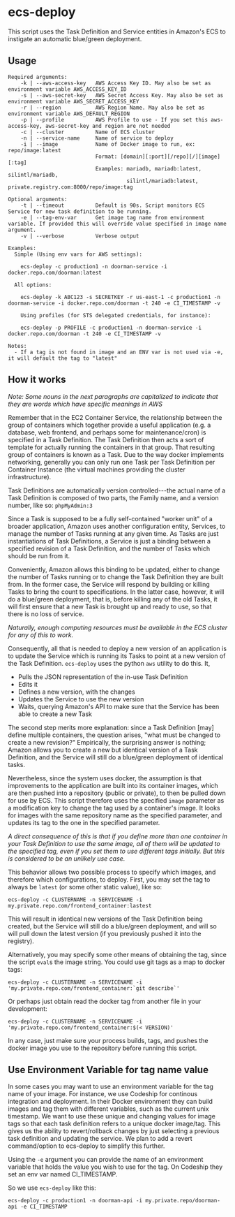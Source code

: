 ecs-deploy
=================

This script uses the Task Definition and Service entities in Amazon's ECS to instigate an automatic blue/green deployment.

Usage
-----

    Required arguments:
        -k | --aws-access-key   AWS Access Key ID. May also be set as environment variable AWS_ACCESS_KEY_ID
        -s | --aws-secret-key   AWS Secret Access Key. May also be set as environment variable AWS_SECRET_ACCESS_KEY
        -r | --region           AWS Region Name. May also be set as environment variable AWS_DEFAULT_REGION
        -p | --profile          AWS Profile to use - If you set this aws-access-key, aws-secret-key and region are not needed
        -c | --cluster          Name of ECS cluster
        -n | --service-name     Name of service to deploy
        -i | --image            Name of Docker image to run, ex: repo/image:latest
                                Format: [domain][:port][/repo][/][image][:tag]
                                Examples: mariadb, mariadb:latest, silintl/mariadb,
                                          silintl/mariadb:latest, private.registry.com:8000/repo/image:tag

    Optional arguments:
        -t | --timeout          Default is 90s. Script monitors ECS Service for new task definition to be running.
        -e | --tag-env-var      Get image tag name from environment variable. If provided this will override value specified in image name argument.
        -v | --verbose          Verbose output

    Examples:
      Simple (Using env vars for AWS settings):

        ecs-deploy -c production1 -n doorman-service -i docker.repo.com/doorman:latest

      All options:

        ecs-deploy -k ABC123 -s SECRETKEY -r us-east-1 -c production1 -n doorman-service -i docker.repo.com/doorman -t 240 -e CI_TIMESTAMP -v

        Using profiles (for STS delegated credentials, for instance):

        ecs-deploy -p PROFILE -c production1 -n doorman-service -i docker.repo.com/doorman -t 240 -e CI_TIMESTAMP -v

    Notes:
      - If a tag is not found in image and an ENV var is not used via -e, it will default the tag to "latest"

How it works
------------

_Note: Some nouns in the next paragraphs are capitalized to indicate that they are words which have specific meanings in AWS_

Remember that in the EC2 Container Service, the relationship between the group of containers which together provide a
useful application (e.g. a database, web frontend, and perhaps some for maintenance/cron) is specified in a Task Definition.
The Task Definition then acts a sort of template for actually running the containers in that group. That resulting group of
containers is known as a Task. Due to the way docker implements networking, generally you can only run one Task per Task
Definition per Container Instance (the virtual machines providing the cluster infrastructure).

Task Definitions are automatically version controlled---the actual name of a Task Definition is composed of two parts, the
Family name, and a version number, like so: `phpMyAdmin:3`

Since a Task is supposed to be a fully self-contained "worker unit" of a broader application, Amazon uses another configuration
entity, Services, to manage the number of Tasks running at any given time. As Tasks are just instantiations of Task Definitions,
a Service is just a binding between a specified revision of a Task Definition, and the number of Tasks which should be run from
it.

Conveniently, Amazon allows this binding to be updated, either to change the number of Tasks running or to change the Task
Definition they are built from. In the former case, the Service will respond by building or killing Tasks to bring the count to
specifications. In the latter case, however, it will do a blue/green deployment, that is, before killing any of the old Tasks,
it will first ensure that a new Task is brought up and ready to use, so that there is no loss of service.

_Naturally, enough computing resources must be available in the ECS cluster for any of this to work._

Consequently, all that is needed to deploy a new version of an application is to update the Service which is running its
Tasks to point at a new version of the Task Definition. `ecs-deploy` uses the python `aws` utility to do this. It,

  * Pulls the JSON representation of the in-use Task Definition
  * Edits it
  * Defines a new version, with the changes
  * Updates the Service to use the new version
  * Waits, querying Amazon's API to make sure that the Service has been able to create a new Task

The second step merits more explanation: since a Task Definition [may] define multiple containers, the question arises, "what
must be changed to create a new revision?" Empirically, the surprising answer is nothing; Amazon allows you to create a new
but identical version of a Task Definition, and the Service will still do a blue/green deployment of identical tasks.

Nevertheless, since the system uses docker, the assumption is that improvements to the application are built into
its container images, which are then pushed into a repository (public or private), to then be pulled down for use by ECS. This
script therefore uses the specified `image` parameter as a modification key to change the tag used by a container's image. It
looks for images with the same repository name as the specified parameter, and updates its tag to the one in the specified
parameter.

_A direct consequence of this is that if you define more than one container in your Task Definition to use the same image, all
of them will be updated to the specified tag, even if you set them to use different tags initially. But this is considered to
be an unlikely use case._

This behavior allows two possible process to specify which images, and therefore which configurations, to deploy. First, you
may set the tag to always be `latest` (or some other static value), like so:

    ecs-deploy -c CLUSTERNAME -n SERVICENAME -i my.private.repo.com/frontend_container:lastest

This will result in identical new versions of the Task Definition being created, but the Service will still do a blue/green
deployment, and will so will pull down the latest version (if you previously pushed it into the registry).

Alternatively, you may specify some other means of obtaining the tag, since the script `eval`s the image string. You could use
git tags as a map to docker tags:

    ecs-deploy -c CLUSTERNAME -n SERVICENAME -i 'my.private.repo.com/frontend_container:`git describe`'

Or perhaps just obtain read the docker tag from another file in your development:

    ecs-deploy -c CLUSTERNAME -n SERVICENAME -i 'my.private.repo.com/frontend_container:$(< VERSION)'

In any case, just make sure your process builds, tags, and pushes the docker image you use to the repository before running
this script.

Use Environment Variable for tag name value
-------------------------------------------
In some cases you may want to use an environment variable for the tag name of your image.
For instance, we use Codeship for continous integration and deployment. In their Docker
environment they can build images and tag them with different variables, such as
the current unix timestamp. We want to use these unique and changing values for image tags
so that each task definition refers to a unique docker image/tag. This gives us the
ability to revert/rollback changes by just selecting a previous task definition and
updating the service. We plan to add a revert command/option to ecs-deploy to simplify this further.

Using the ```-e``` argument you can provide the name of an environment variable that
holds the value you wish to use for the tag. On Codeship they set an env var named CI_TIMESTAMP.

So we use ```ecs-deploy``` like this:

    ecs-deploy -c production1 -n doorman-api -i my.private.repo/doorman-api -e CI_TIMESTAMP
